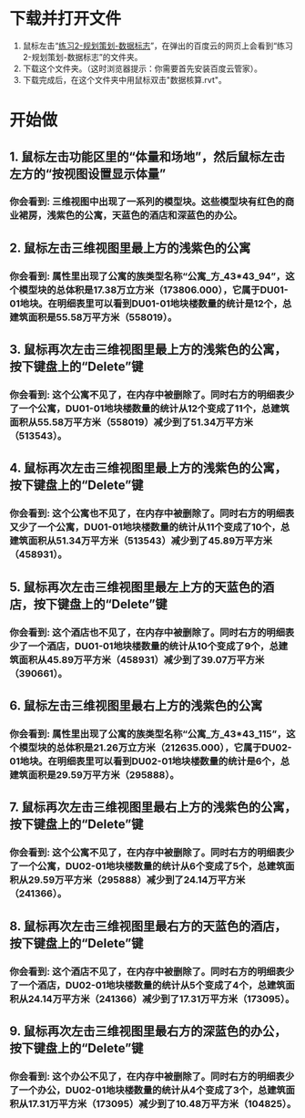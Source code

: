 # 下载并打开文件

1. 鼠标左击“[练习2-规划策划-数据标志](http://pan.baidu.com/s/1mhaRUwo)”，在弹出的百度云的网页上会看到“练习2-规划策划-数据标志”的文件夹。
2. 下载这个文件夹。（这时浏览器提示：你需要首先安装百度云管家）。
3. 下载完成后，在这个文件夹中用鼠标双击"数据核算.rvt"。

# 开始做

## 1. 鼠标左击功能区里的“体量和场地”，然后鼠标左击左方的“按视图设置显示体量”

### 你会看到: 三维视图中出现了一系列的模型块。这些模型块有红色的商业裙房，浅紫色的公寓，天蓝色的酒店和深蓝色的办公。

## 2. 鼠标左击三维视图里最上方的浅紫色的公寓

### 你会看到: 属性里出现了公寓的族类型名称“公寓_方_43*43_94”，这个模型块的总体积是17.38万立方米（173806.000），它属于DU01-01地块。在明细表里可以看到DU01-01地块楼数量的统计是12个，总建筑面积是55.58万平方米（558019）。

## 3. 鼠标再次左击三维视图里最上方的浅紫色的公寓，按下键盘上的“Delete”键

### 你会看到: 这个公寓不见了，在内存中被删除了。同时右方的明细表少了一个公寓，DU01-01地块楼数量的统计从12个变成了11个，总建筑面积从55.58万平方米（558019）减少到了51.34万平方米（513543）。

## 4. 鼠标再次左击三维视图里最上方的浅紫色的公寓，按下键盘上的“Delete”键

### 你会看到: 这个公寓也不见了，在内存中被删除了。同时右方的明细表又少了一个公寓，DU01-01地块楼数量的统计从11个变成了10个，总建筑面积从51.34万平方米（513543）减少到了45.89万平方米（458931）。

## 5. 鼠标再次左击三维视图里最左上方的天蓝色的酒店，按下键盘上的“Delete”键

### 你会看到: 这个酒店也不见了，在内存中被删除了。同时右方的明细表少了一个酒店，DU01-01地块楼数量的统计从10个变成了9个，总建筑面积从45.89万平方米（458931）减少到了39.07万平方米（390661）。

## 6. 鼠标左击三维视图里最右上方的浅紫色的公寓

### 你会看到: 属性里出现了公寓的族类型名称“公寓_方_43*43_115”，这个模型块的总体积是21.26万立方米（212635.000），它属于DU02-01地块。在明细表里可以看到DU02-01地块楼数量的统计是6个，总建筑面积是29.59万平方米（295888）。

## 7. 鼠标再次左击三维视图里最右上方的浅紫色的公寓，按下键盘上的“Delete”键

### 你会看到: 这个公寓不见了，在内存中被删除了。同时右方的明细表少了一个公寓，DU02-01地块楼数量的统计从6个变成了5个，总建筑面积从29.59万平方米（295888）减少到了24.14万平方米（241366）。

## 8. 鼠标再次左击三维视图里最右方的天蓝色的酒店，按下键盘上的“Delete”键

### 你会看到: 这个酒店不见了，在内存中被删除了。同时右方的明细表少了一个酒店，DU02-01地块楼数量的统计从5个变成了4个，总建筑面积从24.14万平方米（241366）减少到了17.31万平方米（173095）。

## 9. 鼠标再次左击三维视图里最右方的深蓝色的办公，按下键盘上的“Delete”键

### 你会看到: 这个办公不见了，在内存中被删除了。同时右方的明细表少了一个办公，DU02-01地块楼数量的统计从4个变成了3个，总建筑面积从17.31万平方米（173095）减少到了10.48万平方米（104825）。
